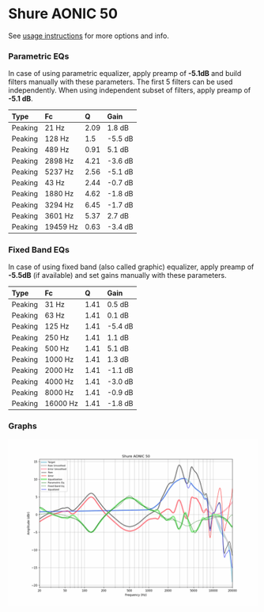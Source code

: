 # Shure AONIC 50
See [usage instructions](https://github.com/jaakkopasanen/AutoEq#usage) for more options and info.

### Parametric EQs
In case of using parametric equalizer, apply preamp of **-5.1dB** and build filters manually
with these parameters. The first 5 filters can be used independently.
When using independent subset of filters, apply preamp of **-5.1 dB**.

| Type    | Fc       |    Q | Gain    |
|:--------|:---------|:-----|:--------|
| Peaking | 21 Hz    | 2.09 | 1.8 dB  |
| Peaking | 128 Hz   | 1.5  | -5.5 dB |
| Peaking | 489 Hz   | 0.91 | 5.1 dB  |
| Peaking | 2898 Hz  | 4.21 | -3.6 dB |
| Peaking | 5237 Hz  | 2.56 | -5.1 dB |
| Peaking | 43 Hz    | 2.44 | -0.7 dB |
| Peaking | 1880 Hz  | 4.62 | -1.8 dB |
| Peaking | 3294 Hz  | 6.45 | -1.7 dB |
| Peaking | 3601 Hz  | 5.37 | 2.7 dB  |
| Peaking | 19459 Hz | 0.63 | -3.4 dB |

### Fixed Band EQs
In case of using fixed band (also called graphic) equalizer, apply preamp of **-5.5dB**
(if available) and set gains manually with these parameters.

| Type    | Fc       |    Q | Gain    |
|:--------|:---------|:-----|:--------|
| Peaking | 31 Hz    | 1.41 | 0.5 dB  |
| Peaking | 63 Hz    | 1.41 | 0.1 dB  |
| Peaking | 125 Hz   | 1.41 | -5.4 dB |
| Peaking | 250 Hz   | 1.41 | 1.1 dB  |
| Peaking | 500 Hz   | 1.41 | 5.1 dB  |
| Peaking | 1000 Hz  | 1.41 | 1.3 dB  |
| Peaking | 2000 Hz  | 1.41 | -1.1 dB |
| Peaking | 4000 Hz  | 1.41 | -3.0 dB |
| Peaking | 8000 Hz  | 1.41 | -0.9 dB |
| Peaking | 16000 Hz | 1.41 | -1.8 dB |

### Graphs
![](./Shure%20AONIC%2050.png)